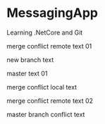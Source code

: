 # MessagingApp
Learning .NetCore and Git

merge conflict remote text 01

new branch text

master text 01



merge conflict local text

merge conflict remote text 02

master branch conflict text